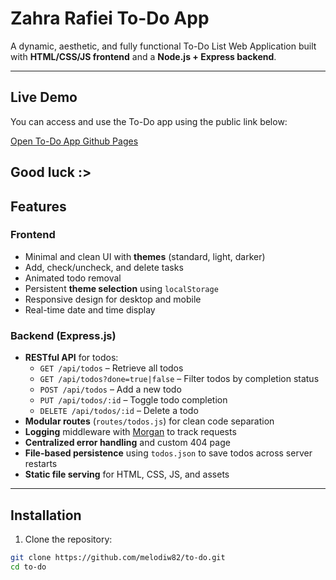 # Zahra Rafiei To-Do App

A dynamic, aesthetic, and fully functional To-Do List Web Application built with **HTML/CSS/JS frontend** and a **Node.js + Express backend**.

---

## Live Demo

You can access and use the To-Do app using the public link below:

[Open To-Do App Github Pages](https://melodiw82.github.io/to-do/)


Good luck :>
---

## Features

### Frontend

- Minimal and clean UI with **themes** (standard, light, darker)
- Add, check/uncheck, and delete tasks
- Animated todo removal
- Persistent **theme selection** using `localStorage`
- Responsive design for desktop and mobile
- Real-time date and time display

### Backend (Express.js)

- **RESTful API** for todos:
  - `GET /api/todos` – Retrieve all todos
  - `GET /api/todos?done=true|false` – Filter todos by completion status
  - `POST /api/todos` – Add a new todo
  - `PUT /api/todos/:id` – Toggle todo completion
  - `DELETE /api/todos/:id` – Delete a todo
- **Modular routes** (`routes/todos.js`) for clean code separation
- **Logging** middleware with [Morgan](https://www.npmjs.com/package/morgan) to track requests
- **Centralized error handling** and custom 404 page
- **File-based persistence** using `todos.json` to save todos across server restarts
- **Static file serving** for HTML, CSS, JS, and assets

---

## Installation

1. Clone the repository:

```bash
git clone https://github.com/melodiw82/to-do.git
cd to-do
